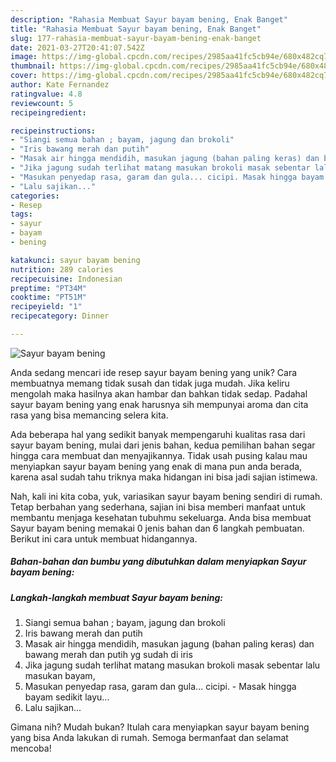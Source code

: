 ```yaml
---
description: "Rahasia Membuat Sayur bayam bening, Enak Banget"
title: "Rahasia Membuat Sayur bayam bening, Enak Banget"
slug: 177-rahasia-membuat-sayur-bayam-bening-enak-banget
date: 2021-03-27T20:41:07.542Z
image: https://img-global.cpcdn.com/recipes/2985aa41fc5cb94e/680x482cq70/sayur-bayam-bening-foto-resep-utama.jpg
thumbnail: https://img-global.cpcdn.com/recipes/2985aa41fc5cb94e/680x482cq70/sayur-bayam-bening-foto-resep-utama.jpg
cover: https://img-global.cpcdn.com/recipes/2985aa41fc5cb94e/680x482cq70/sayur-bayam-bening-foto-resep-utama.jpg
author: Kate Fernandez
ratingvalue: 4.8
reviewcount: 5
recipeingredient:

recipeinstructions:
- "Siangi semua bahan ; bayam, jagung dan brokoli"
- "Iris bawang merah dan putih"
- "Masak air hingga mendidih, masukan jagung (bahan paling keras) dan bawang merah dan putih yg sudah di iris"
- "Jika jagung sudah terlihat matang masukan brokoli masak sebentar lalu masukan bayam,"
- "Masukan penyedap rasa, garam dan gula... cicipi. Masak hingga bayam sedikit layu..."
- "Lalu sajikan..."
categories:
- Resep
tags:
- sayur
- bayam
- bening

katakunci: sayur bayam bening 
nutrition: 289 calories
recipecuisine: Indonesian
preptime: "PT34M"
cooktime: "PT51M"
recipeyield: "1"
recipecategory: Dinner

---
```



![Sayur bayam bening](https://img-global.cpcdn.com/recipes/2985aa41fc5cb94e/680x482cq70/sayur-bayam-bening-foto-resep-utama.jpg)

Anda sedang mencari ide resep sayur bayam bening yang unik? Cara membuatnya memang tidak susah dan tidak juga mudah. Jika keliru mengolah maka hasilnya akan hambar dan bahkan tidak sedap. Padahal sayur bayam bening yang enak harusnya sih mempunyai aroma dan cita rasa yang bisa memancing selera kita.



Ada beberapa hal yang sedikit banyak mempengaruhi kualitas rasa dari sayur bayam bening, mulai dari jenis bahan, kedua pemilihan bahan segar hingga cara membuat dan menyajikannya. Tidak usah pusing kalau mau menyiapkan sayur bayam bening yang enak di mana pun anda berada, karena asal sudah tahu triknya maka hidangan ini bisa jadi sajian istimewa.


Nah, kali ini kita coba, yuk, variasikan sayur bayam bening sendiri di rumah. Tetap berbahan yang sederhana, sajian ini bisa memberi manfaat untuk membantu menjaga kesehatan tubuhmu sekeluarga. Anda bisa membuat Sayur bayam bening memakai 0 jenis bahan dan 6 langkah pembuatan. Berikut ini cara untuk membuat hidangannya.

<!--inarticleads1-->

##### Bahan-bahan dan bumbu yang dibutuhkan dalam menyiapkan Sayur bayam bening:





<!--inarticleads2-->

##### Langkah-langkah membuat Sayur bayam bening:

1. Siangi semua bahan ; bayam, jagung dan brokoli
1. Iris bawang merah dan putih
1. Masak air hingga mendidih, masukan jagung (bahan paling keras) dan bawang merah dan putih yg sudah di iris
1. Jika jagung sudah terlihat matang masukan brokoli masak sebentar lalu masukan bayam,
1. Masukan penyedap rasa, garam dan gula... cicipi. - Masak hingga bayam sedikit layu...
1. Lalu sajikan...




Gimana nih? Mudah bukan? Itulah cara menyiapkan sayur bayam bening yang bisa Anda lakukan di rumah. Semoga bermanfaat dan selamat mencoba!
